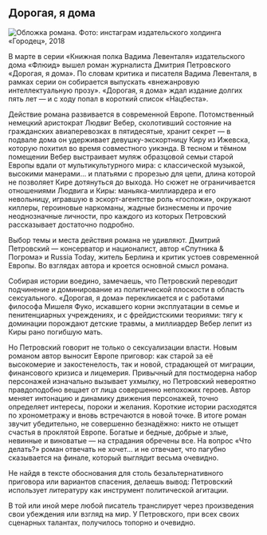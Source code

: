 ## Дорогая, я дома

![Обложка романа. Фото: инстаграм издательского холдинга «Городец», 2018](http://www.proarte.ru/upload/medialibrary/d5e/d5e0202c0481b281d5a317136128900e.jpg)

В марте в серии «Книжная полка Вадима Левенталя» издательского дома «Флюид» вышел роман журналиста Дмитрия Петровского «Дорогая, я дома». По словам критика и писателя Вадима Левенталя, в рамках серии он собирается выпускать «внежанровую интеллектуальную прозу». «Дорогая, я дома» ждал издание долгих пять лет — и с ходу попал в короткий список «Нацбеста».

Действие романа развивается в современной Европе. Потомственный немецкий аристократ Людвиг Вебер, сколотивший состояние на гражданских авиаперевозках в пятидесятые, хранит секрет — в подвале дома он удерживает девушку-экскортницу Киру из Ижевска, которую похитил во время совместного уикэнда. В тесном и тёмном помещении Вебер выстраивает муляж образцовой семьи старой Европы вдали от мультикультурного мира: с классической музыкой, высокими манерами… и платьями с прорезью для цепи, длина которой не позволяет Кире дотянуться до выхода. Но сюжет не ограничивается отношениями Людвига и Киры: маньяка-миллиардера и его невольницу, игравшую в эскорт-агентстве роль «госпожи», окружают киллеры, героиновые наркоманы, жадные бизнесмены и прочие неоднозначные личности, про каждого из которых Петровский рассказывает достаточно подробно.

Выбор темы и места действия романа не удивляют. Дмитрий Петровский — консерватор и националист, автор «Спутника & Погрома» и Russia Today, житель Берлина и критик устоев современной Европы. Во взглядах автора и кроется основной смысл романа.
 
Собирая истории воедино, замечаешь, что Петровский переводит подчинение и доминирование из политической плоскости в область сексуального. «Дорогая, я дома» перекликается и с работами философа Мишеля Фуко, искавшего корни эксплуатации в семье и пенитенциарных учреждениях, и с фрейдистскими теориями: тягу к доминации порождают детские травмы, а миллиардер Вебер лепит из Киры рано погибшую мать.

Но Петровский говорит не только о сексуализации власти. Новым романом автор выносит Европе приговор: как старой за её высокомерие и закостенелость, так и новой, страдающей от миграции, финансового кризиса и лицемерия. Привычный для постмодерна набор персонажей изначально вызывает ухмылку, но Петровский невероятно правдоподобно вещает от лица совершенно непохожих героев. Автор меняет интонацию и динамику движения персонажей, точно определяет интересы, пороки и желания. Короткие истории расходятся по хронометражу и вновь встречаются в новой точке. В итоге роман звучит убедительно, не совершенно безнадёжно: никто не отыщет счастья в проклятой Европе. Богатые и бедные, добрые и злые, невинные и виноватые — на страдания обречены все. На вопрос «Что делать?» роман отвечать не хочет… и не отвечает, что пагубно сказывается на финале, который выглядит весьма очевидно.

Не найдя в тексте обоснования для столь безальтернативного приговора или вариантов спасения, делаешь вывод: Петровский использует литературу как инструмент политической агитации. 

В той или иной мере любой писатель транслирует через произведения свои убеждения или взгляд на мир. У Петровского, при всех своих сценарных талантах, получилось топорно и очевидно.